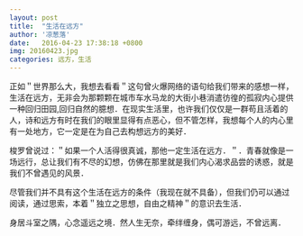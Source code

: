 ```yaml
---
layout: post
title:  "生活在远方"
author: '凉葱落'
date:   2016-04-23 17:38:18 +0800
img: 20160423.jpg
categories: 远方，生活
---
```

正如＂世界那么大，我想去看看＂这句曾火爆网络的语句给我们带来的感想一样，生活在远方，无非会为那颗颗在城市车水马龙的大街小巷消遣彷徨的孤寂内心提供一种回归田园,回归自然的臆想．在现实生活里，也许我们仅仅是一群苟且活着的人，诗和远方有时在我们的眼里显得有点恶心，但不管怎样，我想每个人的内心里有一处地方，它一定是在为自己去构想远方的美好．

梭罗曾说过：＂如果一个人活得很真诚，那他一定生活在远方．＂．青春就像是一场远行，总让我们有不尽的幻想，仿佛在那里就是我们内心渴求品尝的诱惑，就是我们不曾遇见的风景．　　

尽管我们并不具有这个生活在远方的条件（我现在就不具备），但我们仍可以通过阅读，通过思索，本着＂独立之思想，自由之精神＂的意识去生活．

身居斗室之隅，心念遥远之境．然人生无奈，牵绊缠身，偶可游远，不曾远离．
